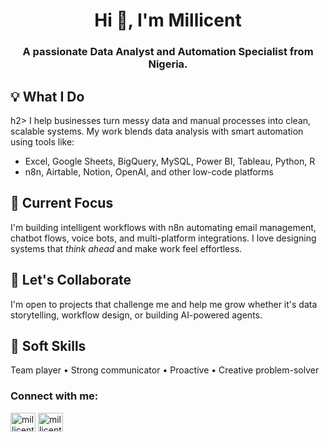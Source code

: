 <h1 align="center">Hi 👋, I'm Millicent</h1>
<h3 align="center">A passionate Data Analyst and Automation Specialist from Nigeria.</h3>

<h2> 💡 What I Do</h2>h2>
I help businesses turn messy data and manual processes into clean, scalable systems.
My work blends data analysis with smart automation using tools like:

- Excel, Google Sheets, BigQuery, MySQL, Power BI, Tableau, Python, R
- n8n, Airtable, Notion, OpenAI, and other low-code platforms

## 🔧 Current Focus
I'm building intelligent workflows with n8n automating email management, chatbot flows, voice bots, and multi-platform integrations.
I love designing systems that *think ahead* and make work feel effortless.

## 🤝 Let's Collaborate
I'm open to projects that challenge me and help me grow whether it's data storytelling, workflow design, or building AI-powered agents.

## 🧠 Soft Skills
Team player • Strong communicator • Proactive • Creative problem-solver

<h3 align="left">Connect with me:</h3>
<p align="left">
<a href="https://twitter.com/millicentlily" target="blank"><img align="center" src="https://raw.githubusercontent.com/rahuldkjain/github-profile-readme-generator/master/src/images/icons/Social/twitter.svg" alt="millicentlily" height="30" width="40" /></a>
<a href="https://linkedin.com/in/millicent ofobuike" target="blank"><img align="center" src="https://raw.githubusercontent.com/rahuldkjain/github-profile-readme-generator/master/src/images/icons/Social/linked-in-alt.svg" alt="millicent ofobuike" height="30" width="40" /></a>
</p>
